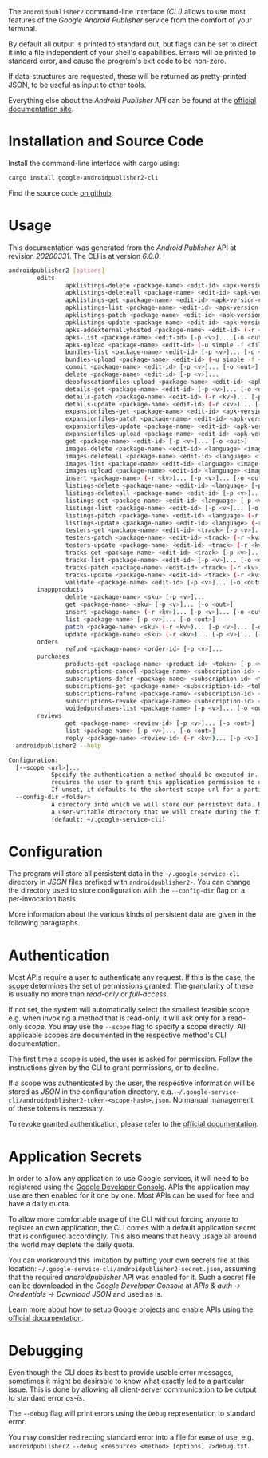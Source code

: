 <!---
DO NOT EDIT !
This file was generated automatically from 'src/generator/templates/cli/README.md.mako'
DO NOT EDIT !
-->
The `androidpublisher2` command-line interface *(CLI)* allows to use most features of the *Google Android Publisher* service from the comfort of your terminal.

By default all output is printed to standard out, but flags can be set to direct it into a file independent of your shell's
capabilities. Errors will be printed to standard error, and cause the program's exit code to be non-zero.

If data-structures are requested, these will be returned as pretty-printed JSON, to be useful as input to other tools.

Everything else about the *Android Publisher* API can be found at the
[official documentation site](https://developers.google.com/android-publisher).

# Installation and Source Code

Install the command-line interface with cargo using:

```bash
cargo install google-androidpublisher2-cli
```

Find the source code [on github](https://github.com/Byron/google-apis-rs/tree/main/gen/androidpublisher2-cli).

# Usage

This documentation was generated from the *Android Publisher* API at revision *20200331*. The CLI is at version *6.0.0*.

```bash
androidpublisher2 [options]
        edits
                apklistings-delete <package-name> <edit-id> <apk-version-code> <language> [-p <v>]...
                apklistings-deleteall <package-name> <edit-id> <apk-version-code> [-p <v>]...
                apklistings-get <package-name> <edit-id> <apk-version-code> <language> [-p <v>]... [-o <out>]
                apklistings-list <package-name> <edit-id> <apk-version-code> [-p <v>]... [-o <out>]
                apklistings-patch <package-name> <edit-id> <apk-version-code> <language> (-r <kv>)... [-p <v>]... [-o <out>]
                apklistings-update <package-name> <edit-id> <apk-version-code> <language> (-r <kv>)... [-p <v>]... [-o <out>]
                apks-addexternallyhosted <package-name> <edit-id> (-r <kv>)... [-p <v>]... [-o <out>]
                apks-list <package-name> <edit-id> [-p <v>]... [-o <out>]
                apks-upload <package-name> <edit-id> (-u simple -f <file> [-m <mime>]) [-p <v>]... [-o <out>]
                bundles-list <package-name> <edit-id> [-p <v>]... [-o <out>]
                bundles-upload <package-name> <edit-id> (-u simple -f <file> [-m <mime>]) [-p <v>]... [-o <out>]
                commit <package-name> <edit-id> [-p <v>]... [-o <out>]
                delete <package-name> <edit-id> [-p <v>]...
                deobfuscationfiles-upload <package-name> <edit-id> <apk-version-code> <deobfuscation-file-type> (-u simple -f <file> [-m <mime>]) [-p <v>]... [-o <out>]
                details-get <package-name> <edit-id> [-p <v>]... [-o <out>]
                details-patch <package-name> <edit-id> (-r <kv>)... [-p <v>]... [-o <out>]
                details-update <package-name> <edit-id> (-r <kv>)... [-p <v>]... [-o <out>]
                expansionfiles-get <package-name> <edit-id> <apk-version-code> <expansion-file-type> [-p <v>]... [-o <out>]
                expansionfiles-patch <package-name> <edit-id> <apk-version-code> <expansion-file-type> (-r <kv>)... [-p <v>]... [-o <out>]
                expansionfiles-update <package-name> <edit-id> <apk-version-code> <expansion-file-type> (-r <kv>)... [-p <v>]... [-o <out>]
                expansionfiles-upload <package-name> <edit-id> <apk-version-code> <expansion-file-type> (-u simple -f <file> [-m <mime>]) [-p <v>]... [-o <out>]
                get <package-name> <edit-id> [-p <v>]... [-o <out>]
                images-delete <package-name> <edit-id> <language> <image-type> <image-id> [-p <v>]...
                images-deleteall <package-name> <edit-id> <language> <image-type> [-p <v>]... [-o <out>]
                images-list <package-name> <edit-id> <language> <image-type> [-p <v>]... [-o <out>]
                images-upload <package-name> <edit-id> <language> <image-type> (-u simple -f <file> [-m <mime>]) [-p <v>]... [-o <out>]
                insert <package-name> (-r <kv>)... [-p <v>]... [-o <out>]
                listings-delete <package-name> <edit-id> <language> [-p <v>]...
                listings-deleteall <package-name> <edit-id> [-p <v>]...
                listings-get <package-name> <edit-id> <language> [-p <v>]... [-o <out>]
                listings-list <package-name> <edit-id> [-p <v>]... [-o <out>]
                listings-patch <package-name> <edit-id> <language> (-r <kv>)... [-p <v>]... [-o <out>]
                listings-update <package-name> <edit-id> <language> (-r <kv>)... [-p <v>]... [-o <out>]
                testers-get <package-name> <edit-id> <track> [-p <v>]... [-o <out>]
                testers-patch <package-name> <edit-id> <track> (-r <kv>)... [-p <v>]... [-o <out>]
                testers-update <package-name> <edit-id> <track> (-r <kv>)... [-p <v>]... [-o <out>]
                tracks-get <package-name> <edit-id> <track> [-p <v>]... [-o <out>]
                tracks-list <package-name> <edit-id> [-p <v>]... [-o <out>]
                tracks-patch <package-name> <edit-id> <track> (-r <kv>)... [-p <v>]... [-o <out>]
                tracks-update <package-name> <edit-id> <track> (-r <kv>)... [-p <v>]... [-o <out>]
                validate <package-name> <edit-id> [-p <v>]... [-o <out>]
        inappproducts
                delete <package-name> <sku> [-p <v>]...
                get <package-name> <sku> [-p <v>]... [-o <out>]
                insert <package-name> (-r <kv>)... [-p <v>]... [-o <out>]
                list <package-name> [-p <v>]... [-o <out>]
                patch <package-name> <sku> (-r <kv>)... [-p <v>]... [-o <out>]
                update <package-name> <sku> (-r <kv>)... [-p <v>]... [-o <out>]
        orders
                refund <package-name> <order-id> [-p <v>]...
        purchases
                products-get <package-name> <product-id> <token> [-p <v>]... [-o <out>]
                subscriptions-cancel <package-name> <subscription-id> <token> [-p <v>]...
                subscriptions-defer <package-name> <subscription-id> <token> (-r <kv>)... [-p <v>]... [-o <out>]
                subscriptions-get <package-name> <subscription-id> <token> [-p <v>]... [-o <out>]
                subscriptions-refund <package-name> <subscription-id> <token> [-p <v>]...
                subscriptions-revoke <package-name> <subscription-id> <token> [-p <v>]...
                voidedpurchases-list <package-name> [-p <v>]... [-o <out>]
        reviews
                get <package-name> <review-id> [-p <v>]... [-o <out>]
                list <package-name> [-p <v>]... [-o <out>]
                reply <package-name> <review-id> (-r <kv>)... [-p <v>]... [-o <out>]
  androidpublisher2 --help

Configuration:
  [--scope <url>]...
            Specify the authentication a method should be executed in. Each scope
            requires the user to grant this application permission to use it.
            If unset, it defaults to the shortest scope url for a particular method.
  --config-dir <folder>
            A directory into which we will store our persistent data. Defaults to
            a user-writable directory that we will create during the first invocation.
            [default: ~/.google-service-cli]

```

# Configuration

The program will store all persistent data in the `~/.google-service-cli` directory in *JSON* files prefixed with `androidpublisher2-`.  You can change the directory used to store configuration with the `--config-dir` flag on a per-invocation basis.

More information about the various kinds of persistent data are given in the following paragraphs.

# Authentication

Most APIs require a user to authenticate any request. If this is the case, the [scope][scopes] determines the
set of permissions granted. The granularity of these is usually no more than *read-only* or *full-access*.

If not set, the system will automatically select the smallest feasible scope, e.g. when invoking a
method that is read-only, it will ask only for a read-only scope.
You may use the `--scope` flag to specify a scope directly.
All applicable scopes are documented in the respective method's CLI documentation.

The first time a scope is used, the user is asked for permission. Follow the instructions given
by the CLI to grant permissions, or to decline.

If a scope was authenticated by the user, the respective information will be stored as *JSON* in the configuration
directory, e.g. `~/.google-service-cli/androidpublisher2-token-<scope-hash>.json`. No manual management of these tokens
is necessary.

To revoke granted authentication, please refer to the [official documentation][revoke-access].

# Application Secrets

In order to allow any application to use Google services, it will need to be registered using the
[Google Developer Console][google-dev-console]. APIs the application may use are then enabled for it
one by one. Most APIs can be used for free and have a daily quota.

To allow more comfortable usage of the CLI without forcing anyone to register an own application, the CLI
comes with a default application secret that is configured accordingly. This also means that heavy usage
all around the world may deplete the daily quota.

You can workaround this limitation by putting your own secrets file at this location:
`~/.google-service-cli/androidpublisher2-secret.json`, assuming that the required *androidpublisher* API
was enabled for it. Such a secret file can be downloaded in the *Google Developer Console* at
*APIs & auth -> Credentials -> Download JSON* and used as is.

Learn more about how to setup Google projects and enable APIs using the [official documentation][google-project-new].


# Debugging

Even though the CLI does its best to provide usable error messages, sometimes it might be desirable to know
what exactly led to a particular issue. This is done by allowing all client-server communication to be
output to standard error *as-is*.

The `--debug` flag will print errors using the `Debug` representation to standard error.

You may consider redirecting standard error into a file for ease of use, e.g. `androidpublisher2 --debug <resource> <method> [options] 2>debug.txt`.


[scopes]: https://developers.google.com/+/api/oauth#scopes
[revoke-access]: http://webapps.stackexchange.com/a/30849
[google-dev-console]: https://console.developers.google.com/
[google-project-new]: https://developers.google.com/console/help/new/
